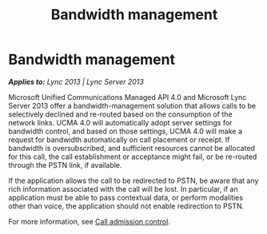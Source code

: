 ﻿---
title: Bandwidth management
TOCTitle: Bandwidth management
ms:assetid: 38ebe3a5-afab-4877-9fdc-ce36e915d19f
ms:mtpsurl: https://msdn.microsoft.com/en-us/library/Dn465930(v=office.15)
ms:contentKeyID: 57102424
ms.date: 07/25/2014
mtps_version: v=office.15
---

# Bandwidth management


_**Applies to:** Lync 2013 | Lync Server 2013_

Microsoft Unified Communications Managed API 4.0 and Microsoft Lync Server 2013 offer a bandwidth-management solution that allows calls to be selectively declined and re-routed based on the consumption of the network links. UCMA 4.0 will automatically adopt server settings for bandwidth control, and based on those settings, UCMA 4.0 will make a request for bandwidth automatically on call placement or receipt. If bandwidth is oversubscribed, and sufficient resources cannot be allocated for this call, the call establishment or acceptance might fail, or be re-routed through the PSTN link, if available.

If the application allows the call to be redirected to PSTN, be aware that any rich information associated with the call will be lost. In particular, if an application must be able to pass contextual data, or perform modalities other than voice, the application should not enable redirection to PSTN.

For more information, see [Call admission control](call-admission-control.md).

